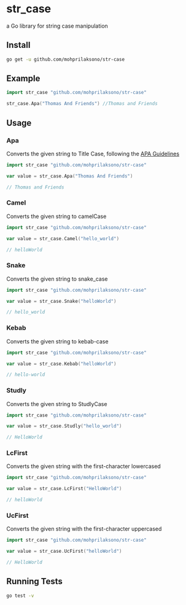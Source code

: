 str_case
==========

a Go library for string case manipulation

Install
-------

```bash
go get -u github.com/mohprilaksono/str-case
```

Example
-------

```go
import str_case "github.com/mohprilaksono/str-case"

str_case.Apa("Thomas And Friends") //Thomas and Friends
```

Usage
-------

### Apa

Converts the given string to Title Case, following the [APA Guidelines](https://apastyle.apa.org/style-grammar-guidelines/capitalization/title-case)

```go
import str_case "github.com/mohprilaksono/str-case"

var value = str_case.Apa("Thomas And Friends") 

// Thomas and Friends
```
### Camel

Converts the given string to camelCase

```go
import str_case "github.com/mohprilaksono/str-case"

var value = str_case.Camel("hello_world") 

// helloWorld
```
### Snake

Converts the given string to snake_case

```go
import str_case "github.com/mohprilaksono/str-case"

var value = str_case.Snake("helloWorld") 

// hello_world
```
### Kebab

Converts the given string to kebab-case

```go
import str_case "github.com/mohprilaksono/str-case"

var value = str_case.Kebab("helloWorld") 

// hello-world
```
### Studly

Converts the given string to StudlyCase

```go
import str_case "github.com/mohprilaksono/str-case"

var value = str_case.Studly("hello_world") 

// HelloWorld
```
### LcFirst

Converts the given string with the first-character lowercased

```go
import str_case "github.com/mohprilaksono/str-case"

var value = str_case.LcFirst("HelloWorld") 

// helloWorld
```
### UcFirst

Converts the given string with the first-character uppercased

```go
import str_case "github.com/mohprilaksono/str-case"

var value = str_case.UcFirst("helloWorld") 

// HelloWorld
```
Running Tests
-------

```bash
go test -v
```